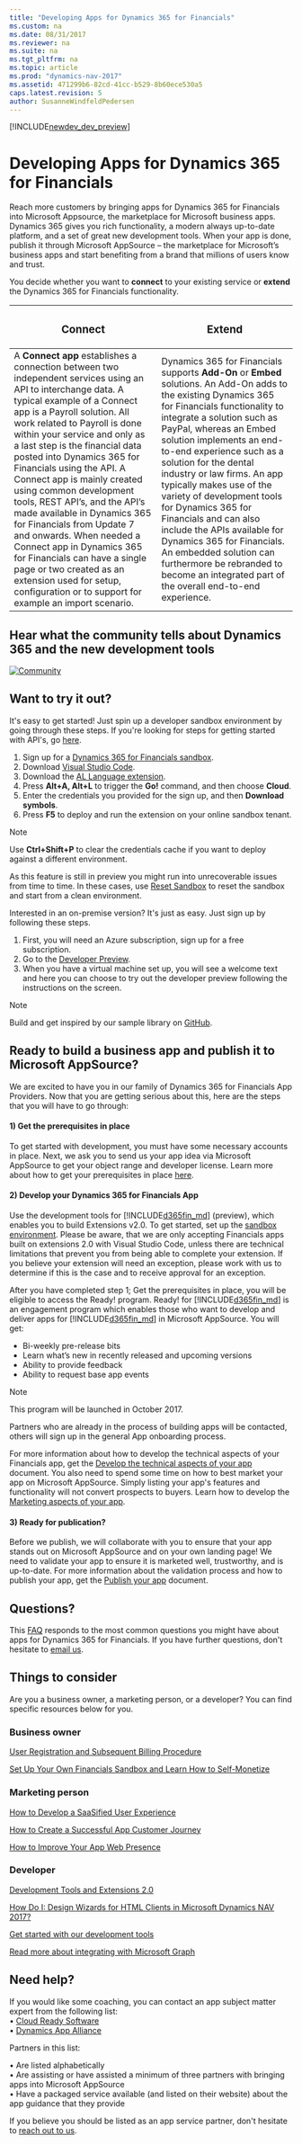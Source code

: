 ```yaml
---
title: "Developing Apps for Dynamics 365 for Financials"
ms.custom: na
ms.date: 08/31/2017
ms.reviewer: na
ms.suite: na
ms.tgt_pltfrm: na
ms.topic: article
ms.prod: "dynamics-nav-2017"
ms.assetid: 471299b6-82cd-41cc-b529-8b60ece530a5
caps.latest.revision: 5
author: SusanneWindfeldPedersen
---
```


[!INCLUDE[newdev_dev_preview](includes/newdev_dev_preview.md)]

# Developing Apps for Dynamics 365 for Financials
Reach more customers by bringing apps for Dynamics 365 for Financials into Microsoft Appsource, the marketplace for Microsoft business apps. 
Dynamics 365 gives you rich functionality, a modern always up-to-date platform, and a set of great new development tools.
When your app is done, publish it through Microsoft AppSource – the marketplace for Microsoft’s business apps and start benefiting from a brand that millions of users know and trust.

You decide whether you want to **connect** to your existing service or **extend** the Dynamics 365 for Financials functionality.

|<h3>Connect</h3>|<h3>Extend</h3>|
|----------------|---------------|
|A **Connect app** establishes a connection between two independent services using an API to interchange data. A typical example of a Connect app is a Payroll solution. All work related to Payroll is done within your service and only as a last step is the financial data posted into Dynamics 365 for Financials using the API. A Connect app is mainly created using common development tools, REST API’s, and the API’s made available in Dynamics 365 for Financials from Update 7 and onwards. When needed a Connect app in Dynamics 365 for Financials can have a single page or two created as an extension used for setup, configuration or to support for example an import scenario.|Dynamics 365 for Financials supports **Add-On** or **Embed** solutions. An Add-On adds to the existing Dynamics 365 for Financials functionality to integrate a solution such as PayPal, whereas an Embed solution implements an end-to-end experience such as a solution for the dental industry or law firms. An app typically makes use of the variety of development tools for Dynamics 365 for Financials and can also include the APIs available for Dynamics 365 for Financials. An embedded solution can furthermore be rebranded to become an integrated part of the overall end-to-end experience.|

## Hear what the community tells about Dynamics 365 and the new development tools

[![Community](media/CustomerTestimonials.png)](https://www.youtube.com/watch?v=ptL3QXuoLW4&list=PLcakwueIHoT9tZzsgDLpBixftGfnymAyz&index=2 "Customers")

## Want to try it out?
It's easy to get started! Just spin up a developer sandbox environment by going through these steps. If you're looking for steps for getting started with API's, go [here](https://aka.ms/getstartedwithapis).

1) Sign up for a [Dynamics 365 for Financials sandbox](https://aka.ms/GetSandboxForFinancials).    
2) Download [Visual Studio Code](https://code.visualstudio.com/Download).  
3) Download the [AL Language extension](https://marketplace.visualstudio.com/items?itemName=ms-dynamics-smb.al).  
4) Press **Alt+A, Alt+L** to trigger the **Go!** command, and then choose **Cloud**.  
5) Enter the credentials you provided for the sign up, and then **Download symbols**.  
6) Press **F5** to deploy and run the extension on your online sandbox tenant.  

> [!NOTE]  
> Use **Ctrl+Shift+P** to clear the credentials cache if you want to deploy against a different environment.


As this feature is still in preview you might run into unrecoverable issues from time to time. In these cases, use [Reset Sandbox](https://portal.financials.dynamics.com/reset?env=sandbox&redirectedFromSignup=false) to reset the sandbox and start from a clean environment.

Interested in an on-premise version? It's just as easy. Just sign up by following these steps.

1) First, you will need an Azure subscription, sign up for a free subscription.  
2) Go to the [Developer Preview](http://aka.ms/navdeveloperpreview).  
3) When you have a virtual machine set up, you will see a welcome text and here you can choose to try out the developer preview following the instructions on the screen.  

> [!NOTE]  
> Build and get inspired by our sample library on [GitHub](https://github.com/Microsoft/al).


## Ready to build a business app and publish it to Microsoft AppSource?
We are excited to have you in our family of Dynamics 365 for Financials App Providers. Now that you are getting serious about this, here are the steps that you will have to go through: 

#### 1)	Get the prerequisites in place  
To get started with development, you must have some necessary accounts in place. Next, we ask you to send us your app idea via Microsoft AppSource to get your object range and developer license. Learn more about how to get your prerequisites in place [here](https://go.microsoft.com/fwlink/?linkid=857095). 

#### 2)	Develop your Dynamics 365 for Financials App   
Use the development tools for [!INCLUDE[d365fin_md](includes/d365fin_md.md)] (preview), which enables you to build Extensions v2.0. To get started, set up the [sandbox environment](#want-to-try-it-out). Please be aware, that we are only accepting Financials apps built on extensions 2.0 with Visual Studio Code, unless there are technical limitations that prevent you from being able to complete your extension. If you believe your extension will need an exception, please work with us to determine if this is the case and to receive approval for an exception.

After you have completed step 1; Get the prerequisites in place, you will be eligible to access the Ready! program. Ready! for [!INCLUDE[d365fin_md](includes/d365fin_md.md)] is an engagement program which enables those who want to develop and deliver apps for [!INCLUDE[d365fin_md](includes/d365fin_md.md)] in Microsoft AppSource. You will get: 

+	Bi-weekly pre-release bits 
+	Learn what’s new in recently released and upcoming versions 
+	Ability to provide feedback 
+	Ability to request base app events 

> [!NOTE]
> This program will be launched in October 2017. 

Partners who are already in the process of building apps will be contacted, others will sign up in the general App onboarding process. 

For more information about how to develop the technical aspects of your Financials app, get the [Develop the technical aspects of your app](https://go.microsoft.com/fwlink/?linkid=841516) document.
You also need to spend some time on how to best market your app on Microsoft AppSource. Simply listing your app's features and functionality will not convert prospects to buyers. Learn how to develop the [Marketing aspects of your app](https://go.microsoft.com/fwlink/?linkid=841518).

#### 3)	Ready for publication?  
Before we publish, we will collaborate with you to ensure that your app stands out on Microsoft AppSource and on your own landing page! We need to validate your app to ensure it is marketed well, trustworthy, and is up-to-date. For more information about the validation process and how to publish your app, get the [Publish your app](https://go.microsoft.com/fwlink/?linkid=841517) document.

## Questions?
This [FAQ](https://go.microsoft.com/fwlink/?linkid=841520) responds to the most common questions you might have about apps for Dynamics 365 for Financials. If you have further questions, don't hesitate to [email us](mailto:d365val@microsoft.com).

## Things to consider
Are you a business owner, a marketing person, or a developer? You can find specific resources below for you.

### Business owner
[User Registration and Subsequent Billing Procedure](https://mbspartner.microsoft.com/secure/coursematerials/D365B/Standalone/User_Registration_and_Subsequent_Billing_Procedures.pdf)  

[Set Up Your Own Financials Sandbox and Learn How to Self-Monetize](https://mbspartner.microsoft.com/D365B/Videos/101385)  

### Marketing person
[How to Develop a SaaSified User Experience](https://mbspartner.microsoft.com/D365B/Videos/101493)  

[How to Create a Successful App Customer Journey](https://mbspartner.microsoft.com/D365B/Videos/101484)  

[How to Improve Your App Web Presence](https://mbspartner.microsoft.com/D365B/Videos/101491)

### Developer 
[Development Tools and Extensions 2.0](https://mbspartner.microsoft.com/secure/coursematerials/D365B/Standalone/Development_Tools_and_Extensions_2.0.pdf)
 
[How Do I: Design Wizards for HTML Clients in Microsoft Dynamics NAV 2017?](https://mbspartner.microsoft.com/NAV/Videos/101246)  

[Get started with our development tools](devenv-get-started.md)  

[Read more about integrating with Microsoft Graph](https://developer.microsoft.com/en-us/graph/docs/concepts/overview)  

## Need help?
If you would like some coaching, you can contact an app subject matter expert from the following list:  
•	[Cloud Ready Software](http://cloud-ready-software.com)    
•	[Dynamics App Alliance](http://dynamicsappalliance.com)

Partners in this list:

•	Are listed alphabetically  
•	Are assisting or have assisted a minimum of three partners with bringing apps into Microsoft AppSource  
•	Have a packaged service available (and listed on their website) about the app guidance that they provide  

If you believe you should be listed as an app service partner, don't hesitate to [reach out to us](mailto:d365val@microsoft.com).
